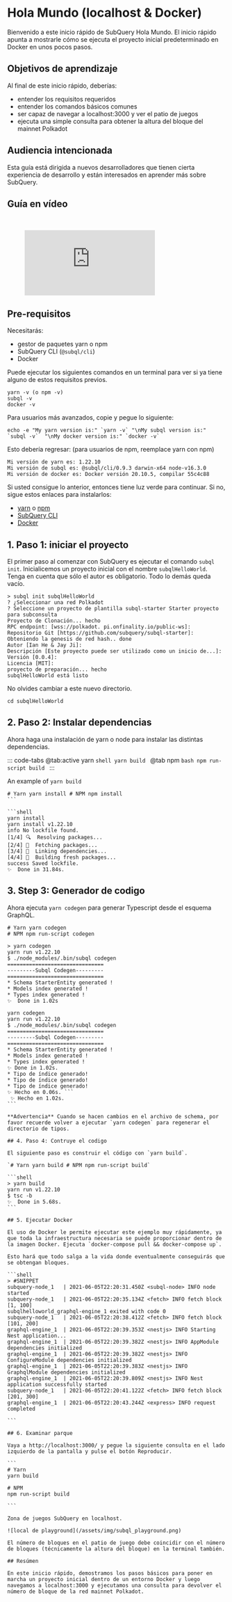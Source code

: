 # Hola Mundo (localhost & Docker)

Bienvenido a este inicio rápido de SubQuery Hola Mundo. El inicio rápido apunta a mostrarle cómo se ejecuta el proyecto inicial predeterminado en Docker en unos pocos pasos.

## Objetivos de aprendizaje

Al final de este inicio rápido, deberías:

- entender los requisitos requeridos
- entender los comandos básicos comunes
- ser capaz de navegar a localhost:3000 y ver el patio de juegos
- ejecuta una simple consulta para obtener la altura del bloque del mainnet Polkadot

## Audiencia intencionada

Esta guía está dirigida a nuevos desarrolladores que tienen cierta experiencia de desarrollo y están interesados en aprender más sobre SubQuery.

## Guía en vídeo

<br/>
<figure class="video_container">
  <iframe src="https://www.youtube.com/embed/j034cyUYb7k" frameborder="0" allowfullscreen="true"></iframe>
</figure>

## Pre-requisitos

Necesitarás:

- gestor de paquetes yarn o npm
- SubQuery CLI (`@subql/cli`)
- Docker

Puede ejecutar los siguientes comandos en un terminal para ver si ya tiene alguno de estos requisitos previos.

```shell
yarn -v (o npm -v)
subql -v
docker -v
```

Para usuarios más avanzados, copie y pegue lo siguiente:

```shell
echo -e "My yarn version is:" `yarn -v` "\nMy subql version is:" `subql -v`  "\nMy docker version is:" `docker -v`
```

Esto debería regresar: (para usuarios de npm, reemplace yarn con npm)

```shell
Mi versión de yarn es: 1.22.10
Mi versión de subql es: @subql/cli/0.9.3 darwin-x64 node-v16.3.0
Mi versión de docker es: Docker versión 20.10.5, compilar 55c4c88
```

Si usted consigue lo anterior, entonces tiene luz verde para continuar. Si no, sigue estos enlaces para instalarlos:

- [yarn](https://classic.yarnpkg.com/en/docs/install/) o [npm](https://www.npmjs.com/get-npm)
- [SubQuery CLI](quickstart-polkadot.md#install-the-subquery-cli)
- [Docker](https://docs.docker.com/get-docker/)

## 1. Paso 1: iniciar el proyecto

El primer paso al comenzar con SubQuery es ejecutar el comando `subql init`. Inicialicemos un proyecto inicial con el nombre `subqlHelloWorld`. Tenga en cuenta que sólo el autor es obligatorio. Todo lo demás queda vacío.

```shell
> subql init subqlHelloWorld
? ¿Seleccionar una red Polkadot
? Seleccione un proyecto de plantilla subql-starter Starter proyecto para subconsulta
Proyecto de Clonación... hecho
RPC endpoint: [wss://polkadot. pi.onfinality.io/public-ws]:
Repositorio Git [https://github.com/subquery/subql-starter]:
Obteniendo la genesis de red hash.. done
Autor [Ian He & Jay Ji]:
Descripción [Este proyecto puede ser utilizado como un inicio de...]:
Versión [0.0.4]:
Licencia [MIT]:
proyecto de preparación... hecho
subqlHelloWorld está listo

```

No olvides cambiar a este nuevo directorio.

```shell
cd subqlHelloWorld
```

## 2. Paso 2: Instalar dependencias

Ahora haga una instalación de yarn o node para instalar las distintas dependencias.

::: code-tabs @tab:active yarn `shell yarn build ` @tab npm `bash npm run-script build ` :::

An example of `yarn build`

````shell
# Yarn yarn install # NPM npm install
```

```shell
yarn install
yarn install v1.22.10
info No lockfile found.
[1/4] 🔍  Resolving packages...
[2/4] 🚚  Fetching packages...
[3/4] 🔗  Linking dependencies...
[4/4] 🔨  Building fresh packages...
success Saved lockfile.
✨  Done in 31.84s.
````

## 3. Step 3: Generador de codigo

Ahora ejecuta `yarn codegen` para generar Typescript desde el esquema GraphQL.

```shell
# Yarn yarn codegen
# NPM npm run-script codegen
```

```shell
> yarn codegen
yarn run v1.22.10
$ ./node_modules/.bin/subql codegen
===============================
---------Subql Codegen---------
===============================
* Schema StarterEntity generated !
* Models index generated !
* Types index generated !
✨  Done in 1.02s
```

````shell
yarn codegen
yarn run v1.22.10
$ ./node_modules/.bin/subql codegen
===============================
---------Subql Codegen---------
===============================
* Schema StarterEntity generated !
* Models index generated !
* Types index generated !
✨ Done in 1.02s.
* Tipo de índice generado!
* Tipo de índice generado!
* Tipo de índice generado!
✨ Hecho en 0.06s. ```
 ✨ Hecho en 1.02s.
```

**Advertencia** Cuando se hacen cambios en el archivo de schema, por favor recuerde volver a ejecutar `yarn codegen` para regenerar el directorio de tipos.

## 4. Paso 4: Contruye el codigo

El siguiente paso es construir el código con `yarn build`.

`# Yarn yarn build # NPM npm run-script build`

```shell
> yarn build
yarn run v1.22.10
$ tsc -b
✨  Done in 5.68s.
```

## 5. Ejecutar Docker

El uso de Docker le permite ejecutar este ejemplo muy rápidamente, ya que toda la infraestructura necesaria se puede proporcionar dentro de la imagen Docker. Ejecuta `docker-compose pull && docker-compose up`.

Esto hará que todo salga a la vida donde eventualmente conseguirás que se obtengan bloques.

```shell
> #SNIPPET
subquery-node_1   | 2021-06-05T22:20:31.450Z <subql-node> INFO node started
subquery-node_1   | 2021-06-05T22:20:35.134Z <fetch> INFO fetch block [1, 100]
subqlhelloworld_graphql-engine_1 exited with code 0
subquery-node_1   | 2021-06-05T22:20:38.412Z <fetch> INFO fetch block [101, 200]
graphql-engine_1  | 2021-06-05T22:20:39.353Z <nestjs> INFO Starting Nest application...
graphql-engine_1  | 2021-06-05T22:20:39.382Z <nestjs> INFO AppModule dependencies initialized
graphql-engine_1  | 2021-06-05T22:20:39.382Z <nestjs> INFO ConfigureModule dependencies initialized
graphql-engine_1  | 2021-06-05T22:20:39.383Z <nestjs> INFO GraphqlModule dependencies initialized
graphql-engine_1  | 2021-06-05T22:20:39.809Z <nestjs> INFO Nest application successfully started
subquery-node_1   | 2021-06-05T22:20:41.122Z <fetch> INFO fetch block [201, 300]
graphql-engine_1  | 2021-06-05T22:20:43.244Z <express> INFO request completed

```

## 6. Examinar parque

Vaya a http://localhost:3000/ y pegue la siguiente consulta en el lado izquierdo de la pantalla y pulse el botón Reproducir.

```
# Yarn
yarn build

# NPM
npm run-script build

```

Zona de juegos SubQuery en localhost.

![local de playground](/assets/img/subql_playground.png)

El número de bloques en el patio de juego debe coincidir con el número de bloques (técnicamente la altura del bloque) en la terminal también.

## Resúmen

En este inicio rápido, demostramos los pasos básicos para poner en marcha un proyecto inicial dentro de un entorno Docker y luego navegamos a localhost:3000 y ejecutamos una consulta para devolver el número de bloque de la red mainnet Polkadot.
````
